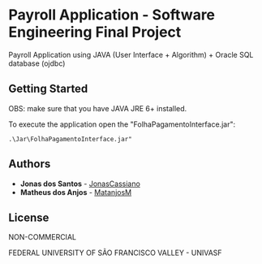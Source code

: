 ﻿# Payroll Application - Software Engineering Final Project

Payroll Application using JAVA (User Interface + Algorithm) + Oracle SQL database (ojdbc)

## Getting Started

OBS: make sure that you have JAVA JRE 6+ installed.

To execute the application open the "FolhaPagamentoInterface.jar":

```
.\Jar\FolhaPagamentoInterface.jar"
```

## Authors

* **Jonas dos Santos** - [JonasCassiano](https://github.com/jonascassiano)
* **Matheus dos Anjos** - [MatanjosM](https://github.com)

## License
 
NON-COMMERCIAL 

FEDERAL UNIVERSITY OF SÃO FRANCISCO VALLEY - UNIVASF
